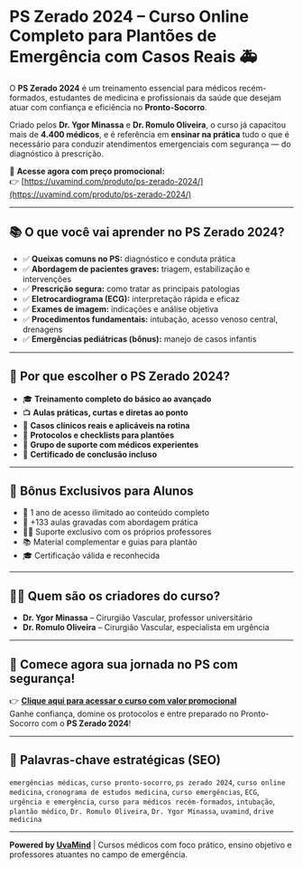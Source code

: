 # PS Zerado 2024 – Curso Online Completo para Plantões de Emergência com Casos Reais 🚑

O **PS Zerado 2024** é um treinamento essencial para médicos recém-formados, estudantes de medicina e profissionais da saúde que desejam atuar com confiança e eficiência no **Pronto-Socorro**.

Criado pelos **Dr. Ygor Minassa** e **Dr. Romulo Oliveira**, o curso já capacitou mais de **4.400 médicos**, e é referência em **ensinar na prática** tudo o que é necessário para conduzir atendimentos emergenciais com segurança — do diagnóstico à prescrição.

🔗 **Acesse agora com preço promocional:**  
👉 [https://uvamind.com/produto/ps-zerado-2024/](https://uvamind.com/produto/ps-zerado-2024/)

---

## 📚 O que você vai aprender no PS Zerado 2024?

- ✅ **Queixas comuns no PS:** diagnóstico e conduta prática
- ✅ **Abordagem de pacientes graves:** triagem, estabilização e intervenções
- ✅ **Prescrição segura:** como tratar as principais patologias
- ✅ **Eletrocardiograma (ECG):** interpretação rápida e eficaz
- ✅ **Exames de imagem:** indicações e análise objetiva
- ✅ **Procedimentos fundamentais:** intubação, acesso venoso central, drenagens
- ✅ **Emergências pediátricas (bônus):** manejo de casos infantis

---

## 🎯 Por que escolher o PS Zerado 2024?

- 🎓 **Treinamento completo do básico ao avançado**
- 📺 **Aulas práticas, curtas e diretas ao ponto**
- 🧠 **Casos clínicos reais e aplicáveis na rotina**
- 📝 **Protocolos e checklists para plantões**
- 💬 **Grupo de suporte com médicos experientes**
- 📜 **Certificado de conclusão incluso**

---

## 🎁 Bônus Exclusivos para Alunos

- 📆 1 ano de acesso ilimitado ao conteúdo completo
- 🎥 +133 aulas gravadas com abordagem prática
- 👨‍⚕️ Suporte exclusivo com os próprios professores
- 📚 Material complementar e guias para plantão
- 🎓 Certificação válida e reconhecida

---

## 👨‍⚕️ Quem são os criadores do curso?

- **Dr. Ygor Minassa** – Cirurgião Vascular, professor universitário
- **Dr. Romulo Oliveira** – Cirurgião Vascular, especialista em urgência

---

## 🚀 Comece agora sua jornada no PS com segurança!

👉 **[Clique aqui para acessar o curso com valor promocional](https://uvamind.com/produto/ps-zerado-2024/)**  
Ganhe confiança, domine os protocolos e entre preparado no Pronto-Socorro com o **PS Zerado 2024**!

---

## 🔖 Palavras-chave estratégicas (SEO)

`emergências médicas`, `curso pronto-socorro`, `ps zerado 2024`, `curso online medicina`, `cronograma de estudos medicina`, `curso emergências`, `ECG`, `urgência e emergência`, `curso para médicos recém-formados`, `intubação`, `plantão médico`, `Dr. Romulo Oliveira`, `Dr. Ygor Minassa`, `uvamind`, `drive medicina`

---

**Powered by [UvaMind](https://uvamind.com)** | Cursos médicos com foco prático, ensino objetivo e professores atuantes no campo de emergência.
